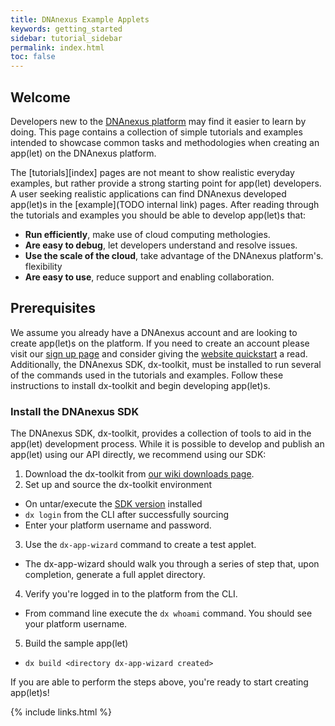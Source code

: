 ```yaml
---
title: DNAnexus Example Applets
keywords: getting_started
sidebar: tutorial_sidebar
permalink: index.html
toc: false
---
```

## Welcome

Developers new to the [DNAnexus platform](https://platform.dnanexus.com/login) may find it easier to learn by doing. This page contains a collection of simple tutorials and examples intended to showcase common tasks and methodologies when creating an app(let) on the DNAnexus platform.

The [tutorials][index] pages are not meant to show realistic everyday examples, but rather provide a strong starting point for app(let) developers. A user seeking realistic applications can find DNAnexus developed app(let)s in the [example](TODO internal link) pages. After reading through the tutorials and examples you should be able to develop app(let)s that:

- **Run efficiently**, make use of cloud computing methologies.
- **Are easy to debug**, let developers understand and resolve issues.
- **Use the scale of the cloud**, take advantage of the DNAnexus platform's.
  flexibility
- **Are easy to use**, reduce support and enabling collaboration.

## Prerequisites

We assume you already have a DNAnexus account and are looking to create app(let)s on the platform. If you need to create an account please visit our [sign up page](https://platform.dnanexus.com/register) and consider giving the [website quickstart](https://wiki.dnanexus.com/UI/Quickstart) a read. Additionally, the DNAnexus SDK, dx-toolkit, must be installed to run several of the commands used in the tutorials and examples. Follow these instructions to install dx-toolkit and begin developing app(let)s.

### Install the DNAnexus SDK

The DNAnexus SDK, dx-toolkit, provides a collection of tools to aid in the app(let) development process. While it is possible to develop and publish an app(let) using our API directly, we recommend using our SDK:
1.  Download the dx-toolkit from [our wiki downloads page](https://wiki.dnanexus.com/Downloads#DNAnexus-Platform-SDK).
2.  Set up and source the dx-toolkit environment
  * On untar/execute the [SDK version](https://wiki.dnanexus.com/Downloads#DNAnexus-Platform-SDK) installed
  *  `dx login` from the CLI after successfully sourcing
  * Enter your platform username and password.
3.  Use the `dx-app-wizard` command to create a test applet.
  *  The dx-app-wizard should walk you through a series of step that, upon completion, generate a full applet directory.
4.  Verify you're logged in to the platform from the CLI.
  *  From command line execute the `dx whoami` command. You should see your platform username.
5.  Build the sample app(let)
  * `dx build <directory dx-app-wizard created>`

If you are able to perform the steps above, you're ready to start creating app(let)s!

{% include links.html %}
